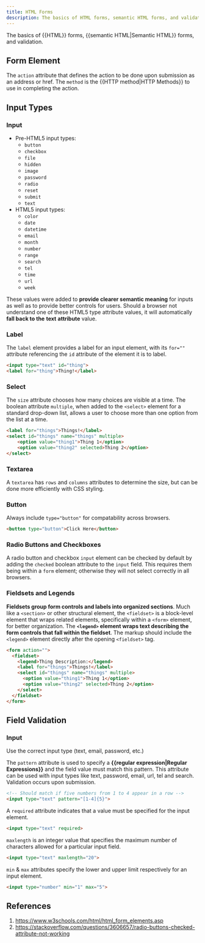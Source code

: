 ```yaml
---
title: HTML Forms
description: The basics of HTML forms, semantic HTML forms, and validation.
---
```


The basics of {{HTML}} forms, {{semantic HTML|Semantic HTML}} forms, and validation.

## Form Element

The `action` attribute that defines the action to be done upon submission as an address or href. The `method` is the {{HTTP method|HTTP Methods}} to use in completing the action.

## Input Types 

### Input

- Pre-HTML5 input types:
  - `button`
  - `checkbox`
  - `file`
  - `hidden`
  - `image`
  - `password`
  - `radio`
  - `reset`
  - `submit`
  - `text`
- HTML5 input types:
  - `color`
  - `date`
  - `datetime`
  - `email`
  - `month`
  - `number`
  - `range`
  - `search`
  - `tel`
  - `time`
  - `url`
  - `week`

These values were added to **provide clearer semantic meaning** for inputs as well as to provide better controls for users. Should a browser not understand one of these HTML5 type attribute values, it will automatically **fall back to the** **text** **attribute** value.

### Label

The `label` element provides a label for an input element, with its `for=""` attribute referencing the `id` attribute of the element it is to label.

```html
<input type="text" id="thing">
<label for="thing">Thing!</label>
```

### Select

The `size` attribute chooses how many choices are visible at a time. The boolean attribute `multiple`, when added to the `<select>` element for a standard drop-down list, allows a user to choose more than one option from the list at a time. 

```html
<label for="things">Things!</label>
<select id="things" name="things" multiple>
	<option value="thing1">Thing 1</option>
	<option value="thing2" selected>Thing 2</option>
</select>
```

### Textarea

A `textarea` has `rows` and `columns` attributes to determine the size, but can be done more efficiently with CSS styling.

### Button

Always include `type="button"` for compatability across browsers.

```html
<button type="button">Click Here</button>
```

### Radio Buttons and Checkboxes

A radio button and checkbox `input` element can be checked by default by adding the `checked` boolean attribute to the `input` field. This requires them being within a `form` element; otherwise they will not select correctly in all browsers.

### Fieldsets and Legends

**Fieldsets group form controls and labels into organized sections**. Much like a `<section>` or other structural element, the `<fieldset>` is a block-level element that wraps related elements, specifically within a `<form>` element, for better organization. The **`<legend>` element wraps text describing the form controls that fall within the fieldset**. The markup should include the `<legend>` element directly after the opening `<fieldset>` tag.

```html
<form action="">
  <fieldset>
    <legend>Thing Description:</legend>
    <label for="things">Things!</label>
    <select id="things" name="things" multiple>
      <option value="thing1">Thing 1</option>
      <option value="thing2" selected>Thing 2</option>
    </select>
  </fieldset>
</form>
```

## Field Validation

### Input

Use the correct input type (text, email, password, etc.)

The `pattern` attribute is used to specify a **{{regular expression|Regular Expressions}}** and the field value must match this pattern. This attribute can be used with input types like text, password, email, url, tel and search. Validation occurs upon submission.

```html
<!-- Should match if five numbers from 1 to 4 appear in a row -->
<input type="text" pattern="[1-4]{5}"> 
```

A `required` attribute indicates that a value must be specified for the input element.

```html
<input type="text" required>
```

`maxlength` is an integer value that specifies the maximum number of characters allowed for a particular input field.

```html
<input type="text" maxlength="20">
```

`min` & `max` attributes specify the lower and upper limit respectively for an input element.

```html
<input type="number" min="1" max="5">
```

## References

1. https://www.w3schools.com/html/html_form_elements.asp
2. https://stackoverflow.com/questions/3606657/radio-buttons-checked-attribute-not-working